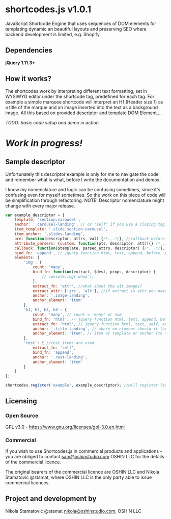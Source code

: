 # shortcodes.js v1.0.1
JavaScript Shortcode Engine that uses sequences of DOM elements for templating dynamic an beautiful layouts and preserving SEO where backend development is limited, e.g. Shopify.

## Dependencies

**jQuery 1.11.3+**

## How it works?
The shortcodes work by interpreting different text formatting, set in WYSIWYG editor under the shortcode tag, predefined for each tag. For example a simple marquee shortcode will interpret an H1 (Header size 1) as a title of the marque and an image inserted into the text as a background image. All this based on provided descriptor and template DOM Element....

*TODO: basic code setup and demo in action*

# *Work in progress!*

## Sample descriptor

Unfortunately this descriptor example is only for me to navigate the code and remember what is what, before I write the documentation and demos.

I know my nomenclature and logic can be confusing sometimes, since it's confusing even for myself sometimes. So the work on this piece of code will be simplification through refactoring. NOTE: Descriptor nomenclature might change with every major release.

```javascript
var example_descriptor = {
    template: 'section.carousel',
    anchor: '.carousel-landing', // or "self" if you use a closing tag for shortcode this will inject the shortcode at the place it was found
    item_template: '.slide.section-carousel',
    item_anchor: '.slides-landing',
	pre: function(descriptor, attrs, val) {/*...*/}, //callback before templating
	attribute_parsers: {custom: function(pts, descriptor, attr){} /*...*/}, //additional attribute parsing methods, see Shortcodes.prototype.parseAttributes. This example will trigger a function for any attribute starting with "custom-"
	callback: function($template, parsed_attrs, descriptor) {/*...*/}, //callback after templating is complete, with arguments sufficient for doing some manual additional programming
    bind_fn: 'append', // jquery function html, text, append, before, prepend or custom function with arguments (extract, $dest, props, descriptor)
    elements: {
        'img': {
            count: 'many',
            bind_fn: function(extract, $dest, props, descriptor) {
                // console.log('whoa');
            },
            extract_fn: 'attr', //what about the alt images?
            extract_attr: ['src', 'alt'], //if extract is attr you need to provide which attr, can be string or array
            anchor: '.image-landing',
            anchor_element: 'item'
        },
        'h1, h2, h3, h4': {
            count: 'many', // count = 'many' or num
            bind_fn: 'html', // jquery function html, text, append, before, prepend, or custom function
            extract_fn: 'html', // jquery function html, text, self, attr or custom function
            anchor: '.title-landing', // where on element should it land
            anchor_element: 'item', // item or template or anchor (to the selected element)
        },
        'rest': { //rest items are used
            extract_fn: 'self',
            bind_fn: 'append',
            anchor: '.rest-landing',
            anchor_element: 'item'
        }
    }
};

shortcodes.register('example', example_descriptor); //will register [example] shortcode based on provided descriptor, which contains all the infromation required for parsing DOM and templates with the instructions for templating.
```

## Licensing
### Open Source
GPL v3.0 - https://www.gnu.org/licenses/gpl-3.0.en.html

### Commercial
If you wish to use Shortcodes.js in commercial products and applications - you are obliged to contact <sam@oshinstudio.com> OSHIN LLC for the details of the commercial licence.

The original bearers of the commercial licence are OSHIN LLC and Nikola Stamatovic @stamat, where OSHIN LLC is the only party able to issue commercial licences.

## Project and development by
Nikola Stamatovic @stamat <nikola@oshinstudio.com>, OSHIN LLC
